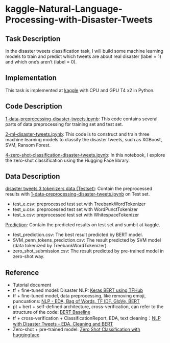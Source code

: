 # kaggle-Natural-Language-Processing-with-Disaster-Tweets
## Task Description
In the disaster tweets classification task, I will build some machine learning models to train and predict which tweets are about real disaster (label = 1) and which one’s aren’t (label = 0).

## Implementation
This task is implemented at [kaggle](https://www.kaggle.com/competitions/nlp-getting-started/overview) with CPU and GPU T4 x2 in Python.

## Code Description
[1-data-preprocessing-disaster-tweets.ipynb](https://github.com/ShuyeeKan/kaggle-Natural-Language-Processing-with-Disaster-Tweets/blob/main/1-data-preprocessing-disaster-tweets.ipynb): This code contains several parts of data preprocessing for training set and test set. 

[2-ml-disaster-tweets.ipynb](https://github.com/ShuyeeKan/kaggle-Natural-Language-Processing-with-Disaster-Tweets/blob/main/2-ml-disaster-tweets.ipynb): This code is to construct and train three machine learning models to classify the disaster tweets, such as XGBoost, SVM, Ransom Forest.

[4-zero-shot-classification-disaster-tweets.ipynb](https://github.com/ShuyeeKan/kaggle-Natural-Language-Processing-with-Disaster-Tweets/blob/main/4-zero-shot-classification-disaster-tweets.ipynb): In this notebook, I explore the zero-shot classification using the Hugging Face library.

## Data Description
[disaster tweets 3 tokenizers data (Testset)](https://github.com/ShuyeeKan/kaggle-Natural-Language-Processing-with-Disaster-Tweets/tree/main/disaster%20tweets%203%20tokenizers%20data%20(Testset)): Contain the preprocessed results with [1-data-preprocessing-disaster-tweets.ipynb](https://github.com/ShuyeeKan/kaggle-Natural-Language-Processing-with-Disaster-Tweets/blob/main/1-data-preprocessing-disaster-tweets.ipynb) on Test set.
  * test_e.csv: preprocessed test set with TreebankWordTokenizer
  * test_u.csv: preprocessed test set with WordPunctTokenizer
  * test_s.csv: preprocessed test set with WhitespaceTokenizer

[Prediction](https://github.com/ShuyeeKan/kaggle-Natural-Language-Processing-with-Disaster-Tweets/tree/main/Prediction): Contain the predicted results on test set and sumbit at kaggle.
  * test_prediction.csv: The best result predicted by BERT model.
  * SVM_penn_tokens_prediction.csv: The result predicted by SVM model (data tokenized by TreebankWordTokenizer).
  * zero_shot_submission.csv: The result predicted by pre-trained model in zero-shot way.

## Reference
* Tutorial document
* tf + fine-tuned model: Disaster NLP: [Keras BERT using TFHub](https://www.kaggle.com/code/xhlulu/disaster-nlp-keras-bert-using-tfhub)
* tf + fine-tuned model, data preprocessing, like removing emoji, puncuations: [NLP - EDA, Bag of Words, TF IDF, GloVe, BERT](https://www.kaggle.com/code/vbmokin/nlp-eda-bag-of-words-tf-idf-glove-bert#Acknowledgements)
* pt + bert + self-defined architecture, cross-verification, can refer to the structure of the code: [BERT Baseline](https://www.kaggle.com/code/bibek777/bert-baseline)
* tf + cross-verification + ClassificationReport, EDA, text cleaning：[NLP with Disaster Tweets - EDA, Cleaning and BERT](https://www.kaggle.com/code/gunesevitan/nlp-with-disaster-tweets-eda-cleaning-and-bert/notebook#5.-Mislabeled-Samples)
* Zero-shot + pre-trained model: [Zero Shot Classification with huggingface](https://www.kaggle.com/code/lonnieqin/zero-shot-classification-with-huggingface)

